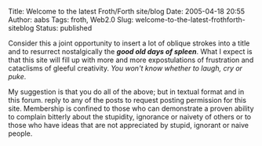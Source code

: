 Title: Welcome to the latest Froth/Forth site/blog
Date: 2005-04-18 20:55
Author: aabs
Tags: froth, Web2.0
Slug: welcome-to-the-latest-frothforth-siteblog
Status: published

Consider this a joint opportunity to insert a lot of oblique strokes into a title and to resurrect nostalgically the ***good old days of spleen***. What I expect is that this site will fill up with more and more expostulations of frustration and cataclisms of gleeful creativity. *You won't know whether to laugh, cry or puke*.

My suggestion is that you do all of the above; but in textual format and in this forum. reply to any of the posts to request posting permission for this site. Membership is confined to those who can demonstrate a proven ability to complain bitterly about the stupidity, ignorance or naivety of others or to those who have ideas that are not appreciated by stupid, ignorant or naive people.
